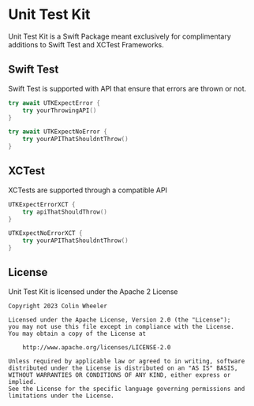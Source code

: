 # Unit Test Kit

Unit Test Kit is a Swift Package meant exclusively for complimentary additions to Swift Test and XCTest Frameworks.

## Swift Test

Swift Test is supported with API that ensure that errors are thrown or not.
```swift
try await UTKExpectError {
	try yourThrowingAPI()
}

try await UTKExpectNoError {
	try yourAPIThatShouldntThrow()
}
```

## XCTest

XCTests are supported through a compatible API

```swift
UTKExpectErrorXCT {
	try apiThatShouldThrow()
}

UTKExpectNoErrorXCT {
	try yourAPIThatShouldntThrow()
}
```

## License

Unit Test Kit is licensed under the Apache 2 License

```
Copyright 2023 Colin Wheeler

Licensed under the Apache License, Version 2.0 (the "License");
you may not use this file except in compliance with the License.
You may obtain a copy of the License at

    http://www.apache.org/licenses/LICENSE-2.0

Unless required by applicable law or agreed to in writing, software
distributed under the License is distributed on an "AS IS" BASIS,
WITHOUT WARRANTIES OR CONDITIONS OF ANY KIND, either express or implied.
See the License for the specific language governing permissions and
limitations under the License.
```
